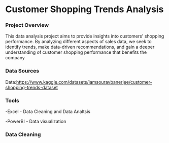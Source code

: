 # Customer Shopping Trends Analysis

### Project Overview

This data analysis project aims to provide insights into customers' shopping performance. By analyzing different aspects of sales data, we seek to identify trends, make data-driven recommendations, and gain a deeper understanding of customer shopping performance that benefits the company

### Data Sources

Data:https://www.kaggle.com/datasets/iamsouravbanerjee/customer-shopping-trends-dataset

### Tools

-Excel - Data Cleaning and Data Analtsis

-PowerBI - Data visualization

### Data Cleaning


